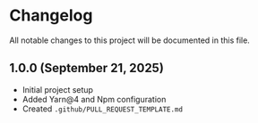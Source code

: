 # Changelog

All notable changes to this project will be documented in this file.

## 1.0.0 (September 21, 2025)
- Initial project setup
- Added Yarn@4 and Npm configuration
- Created `.github/PULL_REQUEST_TEMPLATE.md`